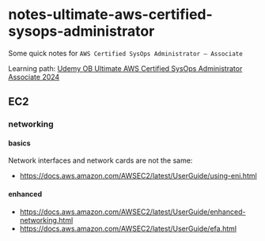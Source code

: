 # notes-ultimate-aws-certified-sysops-administrator

Some quick notes for `AWS Certified SysOps Administrator – Associate`

Learning path: [Udemy OB Ultimate AWS Certified SysOps Administrator Associate 2024
](https://onebeyond.udemy.com/course/ultimate-aws-certified-sysops-administrator-associate)

## EC2

### networking

#### basics

Network interfaces and network cards are not the same:
- https://docs.aws.amazon.com/AWSEC2/latest/UserGuide/using-eni.html

#### enhanced

- https://docs.aws.amazon.com/AWSEC2/latest/UserGuide/enhanced-networking.html
- https://docs.aws.amazon.com/AWSEC2/latest/UserGuide/efa.html